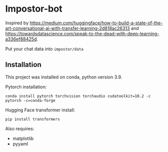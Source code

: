 # Impostor-bot

Inspired by https://medium.com/huggingface/how-to-build-a-state-of-the-art-conversational-ai-with-transfer-learning-2d818ac26313 and https://towardsdatascience.com/speak-to-the-dead-with-deep-learning-a336ef88425d.

Put your chat data into `impostor/data`

## Installation

This project was installed on conda, python version 3.9.

Pytorch installation:

`conda install pytorch torchvision torchaudio cudatoolkit=10.2 -c pytorch -c=conda-forge`

Hugging Face transformer install:

`pip install transformers`

Also requires:

* matplotlib
* pyyaml
